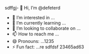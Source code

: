 sdffgj- 👋 Hi, I’m @defeterd
- 👀 I’m interested in ...
- 🌱 I’m currently learning ...
- 💞️ I’m looking to collaborate on ...
- 📫 How to reach me ...
- 😄 Pronouns: ...1235
- ⚡ Fun fact: ...re
sdfdsf
23465ad63
<!---ddd15345
defeterd/defeterd is a ✨ special ✨ repository because its `README.md` (this file) appears on your GitHub profile.
You can click the Preview link to take a look at your changes.
--->
